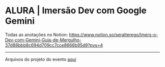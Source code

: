 # ALURA | Imersão Dev com Google Gemini

Todas as anotações no Notion: https://www.notion.so/seralterego/Imers-o-Dev-com-Gemini-Guia-de-Mergulho-37d88bbb8c694d709cc7cce8666b95d9?pvs=4

---

Arquivos do projeto do evento [aqui](./src/index.html)